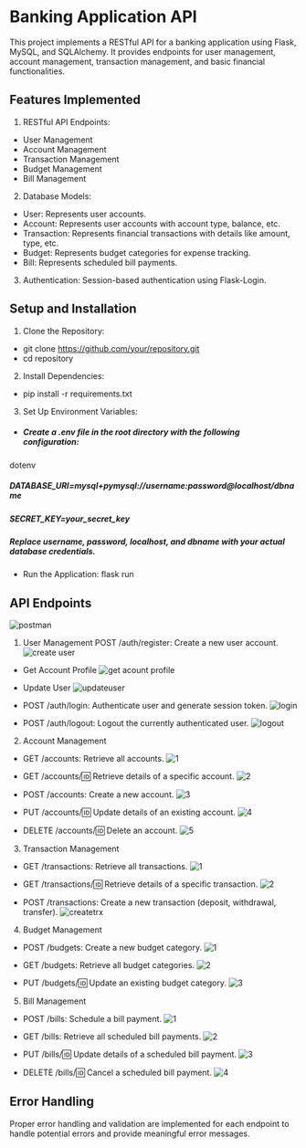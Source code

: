 # Banking Application API
This project implements a RESTful API for a banking application using Flask, MySQL, and SQLAlchemy. It provides endpoints for user management, account management, transaction management, and basic financial functionalities.

## Features Implemented
1. RESTful API Endpoints:
- User Management
- Account Management
- Transaction Management
- Budget Management
- Bill Management

2. Database Models:
- User: Represents user accounts.
- Account: Represents user accounts with account type, balance, etc.
- Transaction: Represents financial transactions with details like amount, type, etc.
- Budget: Represents budget categories for expense tracking.
- Bill: Represents scheduled bill payments.

3. Authentication:
Session-based authentication using Flask-Login.

## Setup and Installation
1. Clone the Repository:
- git clone https://github.com/your/repository.git
- cd repository
2. Install Dependencies:
- pip install -r requirements.txt
3. Set Up Environment Variables:
- ##### Create a .env file in the root directory with the following configuration:
dotenv
##### DATABASE_URI=mysql+pymysql://username:password@localhost/dbname
##### SECRET_KEY=your_secret_key
##### Replace username, password, localhost, and dbname with your actual database credentials.

- Run the Application:
flask run

## API Endpoints
![postman](<assets/All postman.png>)
1. User Management
POST /auth/register: Create a new user account.
![create user](assets/createuser.png)

- Get Account Profile
![get acount profile](assets/getuserprofile.png)

- Update User
![updateuser](assets/updateuser.png)

- POST /auth/login: Authenticate user and generate session token.
![login](assets/loginuser.png)

- POST /auth/logout: Logout the currently authenticated user.
![logout](assets/logout.png)

2. Account Management
- GET /accounts: Retrieve all accounts.
![1](assets/gatallaccount.png)

- GET /accounts/:id: Retrieve details of a specific account.
![2](assets/gataccountbyid.png)

- POST /accounts: Create a new account.
![3](assets/createaccount.png)

- PUT /accounts/:id: Update details of an existing account.
![4](assets/updateaccount.png)

- DELETE /accounts/:id: Delete an account.
![5](assets/deleteaccount.png)

3. Transaction Management
- GET /transactions: Retrieve all transactions.
![1](assets/gettransaction.png)

- GET /transactions/:id: Retrieve details of a specific transaction.
![2](assets/gettransactionbyid.png)

- POST /transactions: Create a new transaction (deposit, withdrawal, transfer).
![createtrx](assets/createtransaction.png)

4. Budget Management
- POST /budgets: Create a new budget category.
![1](assets/createbudget.png)

- GET /budgets: Retrieve all budget categories.
![2](assets/getbudget.png)

- PUT /budgets/:id: Update an existing budget category.
![3](assets/UpdateBudget.png)

5. Bill Management
- POST /bills: Schedule a bill payment.
![1](assets/createbill.png)

- GET /bills: Retrieve all scheduled bill payments.
![2](<assets/get user'sbill.png>)

- PUT /bills/:id: Update details of a scheduled bill payment.
![3](assets/updatebill.png)

- DELETE /bills/:id: Cancel a scheduled bill payment.
![4](assets/deletebill.png)

## Error Handling
Proper error handling and validation are implemented for each endpoint to handle potential errors and provide meaningful error messages.